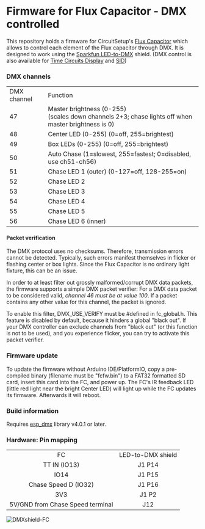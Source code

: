 
# Firmware for Flux Capacitor - DMX controlled

This repository holds a firmware for CircuitSetup's [Flux Capacitor](https://circuitsetup.us/product/flux-capacitor-light-sound-pcb/) which allows to control each element of the Flux capacitor through DMX. It is designed to work using the [Sparkfun LED-to-DMX](https://www.sparkfun.com/products/15110) shield. (DMX control is also available for [Time Circuits Display](https://github.com/realA10001986/Time-Circuits-Display-DMX) and [SID](https://github.com/realA10001986/SID-DMX))

### DMX channels

<table>
    <tr><td>DMX channel</td><td>Function</td></tr>
    <tr><td>47</td><td>Master brightness (0-255)<br>(scales down channels 2+3; chase lights off when master brightness is 0)</td></tr>
    <tr><td>48</td><td>Center LED (0-255) (0=off, 255=brightest)</td></tr>
    <tr><td>49</td><td>Box LEDs   (0-255) (0=off, 255=brightest)</td></tr>
    <tr><td>50</td><td>Auto Chase (1=slowest, 255=fastest; 0=disabled, use ch51-ch56)</tr>
    <tr><td>51</td><td>Chase LED 1 (outer) (0-127=off, 128-255=on)</td></tr>
    <tr><td>52</td><td>Chase LED 2</td></tr>
    <tr><td>53</td><td>Chase LED 3</td></tr>
    <tr><td>54</td><td>Chase LED 4</td></tr>
    <tr><td>55</td><td>Chase LED 5</td></tr>
    <tr><td>56</td><td>Chase LED 6 (inner)</td></tr>
</table>

#### Packet verification

The DMX protocol uses no checksums. Therefore, transmission errors cannot be detected. Typically, such errors manifest themselves in flicker or flashing center or box lights. Since the Flux Capacitor is no ordinary light fixture, this can be an issue.

In order to at least filter out grossly malformed/corrupt DMX data packets, the firmware supports a simple DMX packet verifier: For a DMX data packet to be considered valid, _channel 46 must be at value 100_. If a packet contains any other value for this channel, the packet is ignored. 

To enable this filter, DMX_USE_VERIFY must be #defined in fc_global.h. This feature is disabled by default, because it hinders a global "black out". If your DMX controller can exclude channels from "black out" (or this function is not to be used), and you experience flicker, you can try to activate this packet verifier.

### Firmware update

To update the firmware without Arduino IDE/PlatformIO, copy a pre-compiled binary (filename must be "fcfw.bin") to a FAT32 formatted SD card, insert this card into the FC, and power up. The FC's IR feedback LED (little red light near the bright Center LED) will light up while the FC updates its firmware. Afterwards it will reboot.

### Build information

Requires [esp_dmx](https://github.com/someweisguy/esp_dmx) library v4.0.1 or later.

### Hardware: Pin mapping

<table>
    <tr>
     <td align="center">FC</td><td align="center">LED-to-DMX shield</td>
    </tr>
    <tr>
     <td align="center">TT IN (IO13)</a></td>
     <td align="center">J1 P14</td>
    </tr>
    <tr>
     <td align="center">IO14</td>
     <td align="center">J1 P15</td>
    </tr>
    <tr>
     <td align="center">Chase Speed D (IO32)</td>
     <td align="center">J1 P16</td>
    </tr>
  <tr>
     <td align="center">3V3</td>
     <td align="center">J1 P2</td>
    </tr>
  <tr>
     <td align="center">5V/GND from Chase Speed terminal</td>
     <td align="center">J12</td>
    </tr>
</table>

![DMXshield-FC](https://github.com/realA10001986/Flux-Capacitor-DMX/assets/76924199/42a24886-844a-4759-99c5-fcde2d7d13cb)


